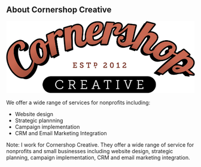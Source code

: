 ## About Cornershop Creative

![cornershop](../images/cornershopcreative-logo.jpg)

We offer a wide range of services for nonprofits including:

* Website design
* Strategic plannning
* Campaign implementation
* CRM and Email Marketing Integration

Note:
I work for Cornershop Creative. They offer a wide range of service for nonprofits and small businesses including website design, strategic planning, campaign implementation, CRM and email marketing integration.